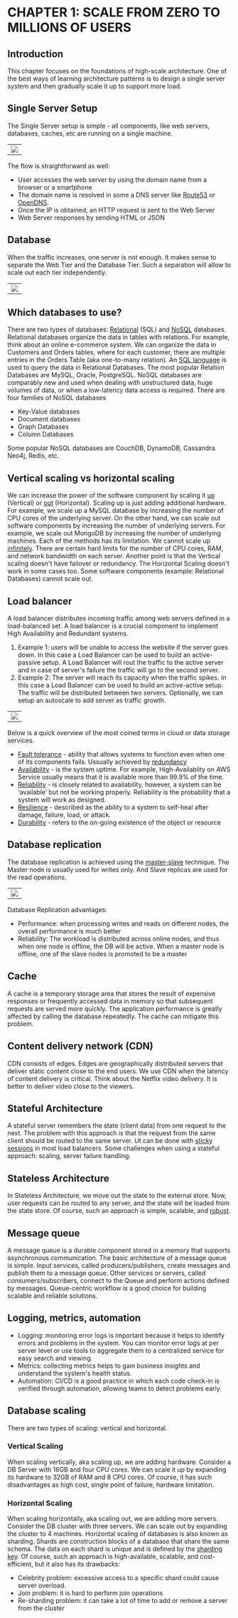 # CHAPTER 1: SCALE FROM ZERO TO MILLIONS OF USERS

## Introduction
This chapter focuses on the foundations of high-scale architecture. One of the best ways of learning architecture patterns is to design a single server system and then gradually scale it up to support more load.

## Single Server Setup
The Single Server setup is simple - all components, like web servers, databases, caches, etc are running on a single machine. 
<table width="256px">
  <tr>
    <td><img src="../images/chapter1-single-server.png" /></td>
  </tr>
</table>
  
The flow is straightforward as well:
- User accesses the web server by using the domain name from a browser or a smartphone 
- The domain name is resolved in some a DNS server like [Route53](https://en.wikipedia.org/wiki/Amazon_Route_53) or [OpenDNS](https://en.wikipedia.org/wiki/OpenDNS).
- Once the IP is obtained, an HTTP request is sent to the Web Server
- Web Server responses by sending HTML or JSON 

## Database
When the traffic increases, one server is not enough. It makes sense to separate the Web Tier and the Database Tier. Such a separation will allow to scale out each tier independently. 
<table width="256px">
  <tr>
    <td><img src="../images/ch1-server-db.png" /></td>
  </tr>
</table>


## Which databases to use?
There are two types of databases: [Relational](https://en.wikipedia.org/wiki/Relational_database) (SQL) and [NoSQL](https://en.wikipedia.org/wiki/NoSQL) databases. Relational databases organize the data in tables with relations. For example, think about an online e-commerce system. We can organize the data in Customers and Orders tables, where for each customer, there are multiple entries in the Orders Table (aka one-to-many relation). An [SQL language](https://www.w3schools.com/sql/sql_intro.asp) is used to query the data in Relational Databases. The most popular Relation Databases are MySQL, Oracle, PostgreSQL.
NoSQL databases are comparably new and used when dealing with unstructured data, huge volumes of data, or when a low-latency data access is required. There are four families of NoSQL databases
- Key-Value databases
- Document databases 
- Graph Databases
- Column Databases  

Some popular NoSQL databases are CouchDB, DynamoDB, Cassandra. Neo4j, Redis, etc.

## Vertical scaling vs horizontal scaling
We can increase the power of the software component by scaling it [up](https://en.wikipedia.org/wiki/Scalability) (Vertical) or [out](https://en.wikipedia.org/wiki/Scalability) (Horizontal). Scaling up is just adding additional hardware. For example, we scale up a MySQL database by increasing the number of CPU cores of the underlying server. On the other hand, we can scale out software components by increasing the number of underlying servers. For example, we scale out MongoDB by increasing the number of underlying machines. 
Each of the methods has its limitation. We cannot scale up [infinitely](). There are certain hard limits for the number of CPU cores, RAM, and network bandwidth on each server. Another point is that the Vertical scaling doesn't have failover or redundancy. The Horizontal Scaling doesn't work in some cases too. Some software components (example: Relational Databases) cannot scale out. 


## Load balancer
A load balancer distributes incoming traffic among web servers defined in a load-balanced set. A load balancer is a crucial component to implement High Availability and Redundant systems.
1. Example 1: users will be unable to access the website if the server goes down. In this case a Load Balancer can be used to build an active-passive setup. A Load Balancer will rout the traffic to the active server and in case of server's failure the traffic will go to the second server.  
2. Example 2: The server will reach its capacity when the traffic spikes. In this case a Load Balancer can be used to build an active-active setup. The traffic will be distributed between two servers. Optionally, we can setup an autoscale to add server as traffic growth.

<table width="256px">
  <tr>
    <td><img src="../images/ch1-load-balancer.png" /></td>
  </tr>
</table>

Below is a quick overview of the most coined terms in cloud or data storage services.
- [Fault tolerance](https://sprinkle-twinkles.medium.com/availability-vs-reliability-vs-durability-vs-resiliency-dfead8c92c58) - ability that allows systems to function even when one of its components fails. Ussually achieved by [redundancy](https://en.wikipedia.org/wiki/Redundancy_(engineering)) 
- [Availability](https://sprinkle-twinkles.medium.com/availability-vs-reliability-vs-durability-vs-resiliency-dfead8c92c58) - is the system uptime. For example, High-Availablity on AWS Service usually means that it is available more than 99.9% of the time.
- [Reliability](https://sprinkle-twinkles.medium.com/availability-vs-reliability-vs-durability-vs-resiliency-dfead8c92c58) - is closely related to availability, however, a system can be ‘available’ but not be working properly. Reliability is the probability that a system will work as designed.
- [Resilience](https://sprinkle-twinkles.medium.com/availability-vs-reliability-vs-durability-vs-resiliency-dfead8c92c58) - described as the ability to a system to self-heal after damage, failure, load, or attack.
- [Durability](https://sprinkle-twinkles.medium.com/availability-vs-reliability-vs-durability-vs-resiliency-dfead8c92c58) - refers to the on-going existence of the object or resource

## Database replication
The database replication is achieved using the [master-slave](https://en.wikipedia.org/wiki/Master/slave_(technology)) technique. The Master node is usually used for writes only. And Slave replicas are used for the read operations. 
<table width="256px">
  <tr>
    <td><img src="../images/ch1-replicas-2.png" /></td>
  </tr>
</table>

Database Replication advantages:
- Performance: when processing writes and reads on different nodes, the overall performance is much better 
- Reliability: The workload is distributed across online nodes, and thus when one node is offline, the DB will be active. When a master node is offline, one of the slave nodes is promoted to be a master 


## Cache
A cache is a temporary storage area that stores the result of expensive responses or frequently accessed data in memory so that subsequent requests are served more quickly. The application performance is greatly affected by calling the database repeatedly. The cache can mitigate this problem.

## Content delivery network (CDN)
CDN consists of edges. Edges are geographically distributed servers that deliver static content close to the end users. We use CDN when the latency of content delivery is critical. Think about the Netflix video delivery. It is better to deliver video close to the viewers.

## Stateful Architecture
A stateful server remembers the state (client data) from one request to the next. The problem with this approach is that the request from the same client should be routed to the same server. Ut can be done with [sticky sessions](https://docs.aws.amazon.com/elasticloadbalancing/latest/application/sticky-sessions.html) in most load balancers. Some challenges when using a stateful approach: scaling, server failure handling. 

## Stateless Architecture
In Stateless Architecture, we move out the state to the external store. Now, user requests can be routed to any server, and the state will be loaded from the state store. Of course, such an approach is simple, scalable, and [robust](https://en.wikipedia.org/wiki/Robustness_(computer_science)). 

## Message queue
A message queue is a durable component stored in a memory that supports asynchronous communication. The basic architecture of a message queue is simple. Input services, called producers/publishers, create messages and publish them to a message queue. Other services or servers, called consumers/subscribers, connect to the Queue and perform actions defined by messages. Queue-centric workflow is a good choice for building scalable and reliable solutions.

## Logging, metrics, automation
- Logging: monitoring error logs is important because it helps to identify errors and problems in the system. You can monitor error logs at per server level or use tools to aggregate them to a centralized service for easy search and viewing.
- Metrics: collecting metrics helps to gain business insights and understand the system's health status.
- Automation: CI/CD is a good practice in which each code check-in is verified through automation, allowing teams to detect problems early.

## Database scaling
There are two types of scaling: vertical and horizontal. 

### Vertical Scaling
When scaling vertically, aka scaling up, we are adding hardware. Consider a DB Server with 16GB and four CPU cores. We can scale it up by expanding its hardware to 32GB of RAM and 8 CPU cores. Of course, it has such disadvantages as high cost, single point of failure, hardware limitation. 

### Horizontal Scaling
When scaling horizontally, aka scaling out, we are adding more servers. Consider the DB cluster with three servers. We can scale out by expanding the cluster to 4 machines. Horizontal scaling of databases is also known as sharding. 
Shards are construction blocks of a database that share the same schema. The data on each shard is unique and is defined by the [sharding key](https://en.wikipedia.org/wiki/Shard_(database_architecture)). Of course, such an approach is high-available, scalable, and cost-efficient, but it also has its drawbacks:
- Celebrity problem: excessive access to a specific shard could cause server overload.
- Join problem: it is hard to perform join operations
- Re-sharding problem: it can take a lot of time to add or remove a server from the cluster
